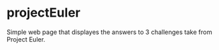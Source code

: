 # projectEuler

Simple web page that displayes the answers to 3  challenges take from  Project Euler.
